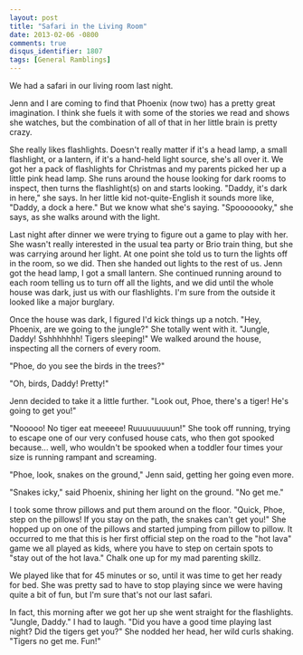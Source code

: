 ```yaml
---
layout: post
title: "Safari in the Living Room"
date: 2013-02-06 -0800
comments: true
disqus_identifier: 1807
tags: [General Ramblings]
---
```

We had a safari in our living room last night.

Jenn and I are coming to find that Phoenix (now two) has a pretty great
imagination. I think she fuels it with some of the stories we read and
shows she watches, but the combination of all of that in her little
brain is pretty crazy.

She really likes flashlights. Doesn't really matter if it's a head lamp,
a small flashlight, or a lantern, if it's a hand-held light source,
she's all over it. We got her a pack of flashlights for Christmas and my
parents picked her up a little pink head lamp. She runs around the house
looking for dark rooms to inspect, then turns the flashlight(s) on and
starts looking. "Daddy, it's dark in here," she says. In her little kid
not-quite-English it sounds more like, "Daddy, a dock a here." But we
know what she's saying. "Spooooooky," she says, as she walks around with
the light.

Last night after dinner we were trying to figure out a game to play with
her. She wasn't really interested in the usual tea party or Brio train
thing, but she was carrying around her light. At one point she told us
to turn the lights off in the room, so we did. Then she handed out
lights to the rest of us. Jenn got the head lamp, I got a small lantern.
She continued running around to each room telling us to turn off all the
lights, and we did until the whole house was dark, just us with our
flashlights. I'm sure from the outside it looked like a major burglary.

Once the house was dark, I figured I'd kick things up a notch. "Hey,
Phoenix, are we going to the jungle?" She totally went with it. "Jungle,
Daddy! Sshhhhhhh! Tigers sleeping!" We walked around the house,
inspecting all the corners of every room.

"Phoe, do you see the birds in the trees?"

"Oh, birds, Daddy! Pretty!"

Jenn decided to take it a little further. "Look out, Phoe, there's a
tiger! He's going to get you!"

"Nooooo! No tiger eat meeeee! Ruuuuuuuuun!" She took off running, trying
to escape one of our very confused house cats, who then got spooked
because... well, who wouldn't be spooked when a toddler four times your
size is running rampant and screaming.

"Phoe, look, snakes on the ground," Jenn said, getting her going even
more.

"Snakes icky," said Phoenix, shining her light on the ground. "No get
me."

I took some throw pillows and put them around on the floor. "Quick,
Phoe, step on the pillows! If you stay on the path, the snakes can't get
you!" She hopped up on one of the pillows and started jumping from
pillow to pillow. It occurred to me that this is her first official step
on the road to the "hot lava" game we all played as kids, where you have
to step on certain spots to "stay out of the hot lava." Chalk one up for
my mad parenting skillz.

We played like that for 45 minutes or so, until it was time to get her
ready for bed. She was pretty sad to have to stop playing since we were
having quite a bit of fun, but I'm sure that's not our last safari.

In fact, this morning after we got her up she went straight for the
flashlights. "Jungle, Daddy." I had to laugh. "Did you have a good time
playing last night? Did the tigers get you?" She nodded her head, her
wild curls shaking. "Tigers no get me. Fun!"

